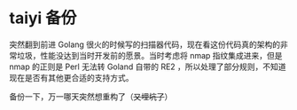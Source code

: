 # taiyi 备份

突然翻到前进 Golang 很火的时候写的扫描器代码，现在看这份代码真的架构的非常垃圾，性能没达到当时开发前的愿景。当时考虑将 nmap 指纹集成进来，但是 nmap 的正则是 Perl 无法转 Goland 自带的 RE2 ，所以处理了部分规则，不知道现在是否有其他更合适的支持方式。

备份一下，万一哪天突然想重构了（~~又埋坑了~~）
